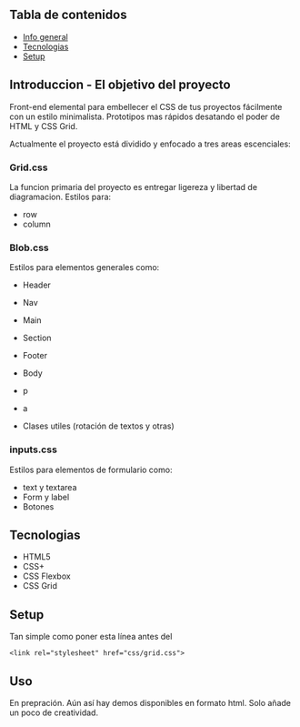 ## Tabla de contenidos
* [Info general ](#info-general)
* [Tecnologias](#tecnologias)
* [Setup](#setup)

## Introduccion - El objetivo del proyecto
Front-end elemental para embellecer el CSS de tus proyectos fácilmente con un estilo minimalista.
Prototipos mas rápidos desatando el poder de HTML y CSS Grid.

Actualmente el proyecto está dividido y enfocado a tres areas escenciales:
### Grid.css
La funcion primaria del proyecto es entregar ligereza y libertad de diagramacion.
Estilos para:
* row
* column

### Blob.css
Estilos para elementos generales como:
* Header
* Nav
* Main
* Section
* Footer

* Body
* p
* a
* Clases utiles (rotación de textos y otras)

### inputs.css 
Estilos para elementos de formulario como:
* text y textarea
* Form y label
* Botones

## Tecnologias
* HTML5
* CSS+
* CSS Flexbox
* CSS Grid

## Setup

Tan simple como poner esta línea antes del </head>

```
<link rel="stylesheet" href="css/grid.css">
```
## Uso

En prepración.
Aún así hay demos disponibles en formato html. 
Solo añade un poco de creatividad.


